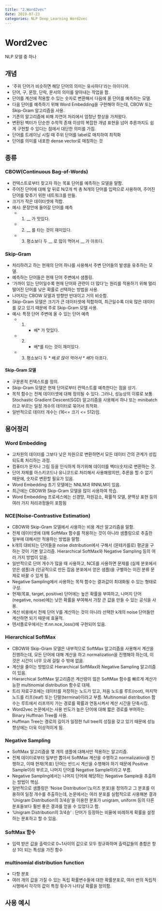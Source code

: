 ```yaml
---
title: "2.Word2vec"
date: 2019-07-23
categories: NLP Deep_Learning Word2vec
---
```

# Word2vec
NLP 모델 중 하나

## 개념
* '주위 단어가 비슷하면 해당 단어의 의미는 유사하다'라는 아이디어.
*	단어, 구, 문장, 단락, 문서의 의미를 알아내는 작업을 함.
*	단어를 계산에 적용할 수 있는 숫자로 변환해서 다음에 올 단어를 예측하는 모델.
*	다음 단어를 예측하기 위해 Word Embedding을 구현해야 하는데, CBOW 또는 Skip-Gram 알고리즘을 사용.
*	기존의 알고리즘에 비해 자연어 처리에서 엄청난 향상을 가져왔다.
*	변환된 벡터가 단순한 수학적 존재 이상의 복잡한 개념 표현을 넘어 추론까지도 쉽게 구현할 수 있다는 점에서 대단한 의미를 가짐.
*	단어를 트레이닝 시킬 때 주위 단어를 label로 매치하여 최적화
*	단어를 의미를 내포한 dense vector로 매칭하는 것

## 종류

### CBOW(Continuous Bag-of-Words)
*	컨텍스트로부터 찾고자 하는 목표 단어를 예측하는 모델을 말함.
*	주어진 단어에 대해 앞 뒤로 N/2개 씩 총 N개의 단어를 입력으로 사용하여, 주어진 단어를 맞추기 위한 네트워크를 만듦.
*	크기가 작은 데이터셋에 적합.
  * 예시: 문장안에 들어갈 단어를 예측
    * 1. __ 가 맛있다.
    * 2. __ 를 타는 것이 재미있다.
    * 3. 평소보다 두 __ 로 많이 먹어서 __ 가 아프다.

### Skip-Gram
*	처리하려고 하는 현재의 단어 하나를 사용해서 주변 단어들의 발생을 유추하는 모델.
*	예측하는 단어들은 현재 단어 주변에서 샘플링.
*	‘가까이 있는 단어일수록 현재 단어와 관련이 더 많다’는 원리를 적용하기 위해 멀리 떨어진 단어를 낮은 확률로 선택하는 방법을 사용.
*	나머지는 CBOW 모델과 방향만 반대이고 거의 비슷함.
*	Skip-Gram 모델은 크기가 큰 데이터셋에 적합하여, 최근일수록 더욱 많은 데이터를 갖고 있기 때문에 주로 Skip-Gram 모델 사용.
  *	예시: 특정 단어 주변에 올 수 있는 단어 예측
    *	1. * 배* 가 맛있다.
    *	2. * 배*를 타는 것이 재미있다.
    *	3. 평소보다 두 * 배*로 많이 먹어서 * 배*가 아프다.
#### Skip-Gram 모델
*	구문론적 컨텍스트를 정의.
*	Skip-Gram 모델은 현재 단어로부터 컨텍스트를 예측한다는 점을 상기.
*	목적 함수는 전체 데이터셋에 대해 정의될 수 있다. 그러나, 성능상의 이류로 보통 Stochastic Gradient Descent(SGD) 알고리즘을 사용해서 하나 또는 minibatch라고 부르는 일정 개수의 데이터로 묶어서 최적화.
*	일반적으로 데이터 개수는 (16<= 크기 <= 512)임.

## 용어정리

### Word Embedding
*	고차원의 데이터를 그보다 낮은 차원으로 변환하면서 모든 데이터 간의 관계가 성립되도록 처리하는 과정.
*	컴퓨터가 문자나 그림 등을 인식하게 하기위해 데이터를 벡터(숫자)로 변환하는 것.
*	단어 자체를 아스키코드나 유니코드로 처리해서 사용해왔지만, 추론을 할 수 없기 때문에, 숫자로 변환할 필요가 있음.
*	Word Embedding 초기 모델에는 NNLM과 RNNLM이 있음.
*	최근에는 CBOW와 Skip-Gram 모델을 많이 사용하여 학습.
*	Word Embedding 프로세스에는 신경망, 차원감소, 확률적 모델, 문맥상 표현 등의 여러 가지 처리과정들이 포함됨


### NCE(Noise-Contrastive Estimation)
*	CBOW와 Skip-Gram 모델에서 사용하는 비용 계산 알고리즘을 말함.
*	전체 데이터셋에 대해 SoftMax 함수를 적용하는 것이 아니라 샘플링으로 추출한 일부에 대해서만 적용하는 방법을 말함.
*	k개의 대비되는 단어들을 noise distribution에서 구해서 (몬테카를로) 평균을 구하는 것이 기본 알고리즘. Hierarchical SoftMax와 Negative Sampling 등의 여러 가지 방법이 있음.
*	일반적으로 단어 개수가 많을 때 사용하고, NCE를 사용하면 문제를 (실제 분포에서 얻은 샘플)과 (인공적으로 만든 잡음 분포에서 얻은 샘플)을 구별하는 이진 분류 문제로 바꿀 수 있게 됨.
*	Negative Sampling에서 사용하는 목적 함수는 결과값이 최대화될 수 있는 형태로 구성.
*	현재(목표, target, positive) 단어에는 높은 확률을 부여하고, 나머지 단어(negative, noise)에는 낮은 확률을 부여해서 가장 큰 값을 만들 수 있는 공식을 사용.
*	계산 비용에서 전체 단어 V를 계산하는 것이 아니라 선택한 k개의 noise 단어들만 계산하면 되기 때문에 효율적.
*	텐서플로우에서는 tf.nn.nce_loss()에 구현되어 있음.

### Hierarchical SoftMax
*	CBOW와 Skip-Gram 모델은 내부적으로 SoftMax 알고리즘을 사용해서 계산을 진행하는데, 모든 단어에 대해 계산을 하고 normalization을 진행해야 하는데, 이것은 시간이 너무 오래 걸릴 수 밖에 없음.
*	계산을 줄이는 방법으로 Hierarchical SoftMax와 Negative Sampling 알고리즘이 있음.
*	Hierarchical SoftMax 알고리즘은 계산량이 많은 SoftMax 함수를 빠르게 계산가능한 multinomial distribution 함수로 대체.
*	트리 자료구조에는 데이터를 저장하는 노드가 있고, 처음 노드를 루트(root), 마지막 노드를 리프(leaf) 또는 단말(terminal)이라고 부름. Multinomial distribution 함수는 루트에서 리프까지 가는 경로를 확률과 연동시켜서 계산 시간을 단축시킴.
*	Word2vec 논문에서는 사용 빈도가 높은 단어에 대해 짧은 경로를 부여하는 Binary Huffman Tree를 사용.
*	Huffman Tree는 경로의 길이가 일정한 full tree의 성질을 갖고 있기 때문에 성능 향상에는 더욱 이상적이게 됨.

### Negative Sampling
*	SoftMax 알고리즘을 몇 개의 샘플에 대해서만 적용하는 알고리즘.
*	전체 데이터로부터 일부만 뽑아서 SoftMax 계산을 수행하고 normalization을 진행하고, 이때 현재(목표) 단어는 반드시 계산을 수행해야 하기 때문에 Positive Sample이라 부르고, 나머지 단어를 Negative Sample이라고 부름.
*	Negative Sampling에서는 나머지 단어에 해당하는 Negative Sample을 추출하는 방법이 핵심.
*	일반적으로 샘플링은 ‘Noise Distribution’(노이즈 분포)을 정의하고 그 분포를 이용하여 일정 개수를 추출하는데, 논문에서는 여러 분포를 실험적으로 사용해본 결과 ‘Unigram Distribution의 3/4승’을 이용한 분포가 unigram, uniform 등의 다른 분포들보다 훨씬 좋은 결과를 얻을 수 있었다고 함.
  *	‘Unigram Distribution의 3/4승’ : 단어가 등장하는 비율에 비례하게 확률을 설정하는 분포하고 할 수 있음.

### SoftMax 함수
*	입력 받은 값을 출력으로 0~1사이의 값으로 모두 정규화하며 출력값들의 총합은 항상 1이 되는 특성을 가진 함수

### multinomial distribution function
*	다항 분포
*	여러 개의 값을 가질 수 있는 독립 확률변수들에 대한 확률분포로, 여러 번의 독립적 시행에서 각각의 값이 특정 횟수가 나타날 확률을 정의함.

## 사용 예시
